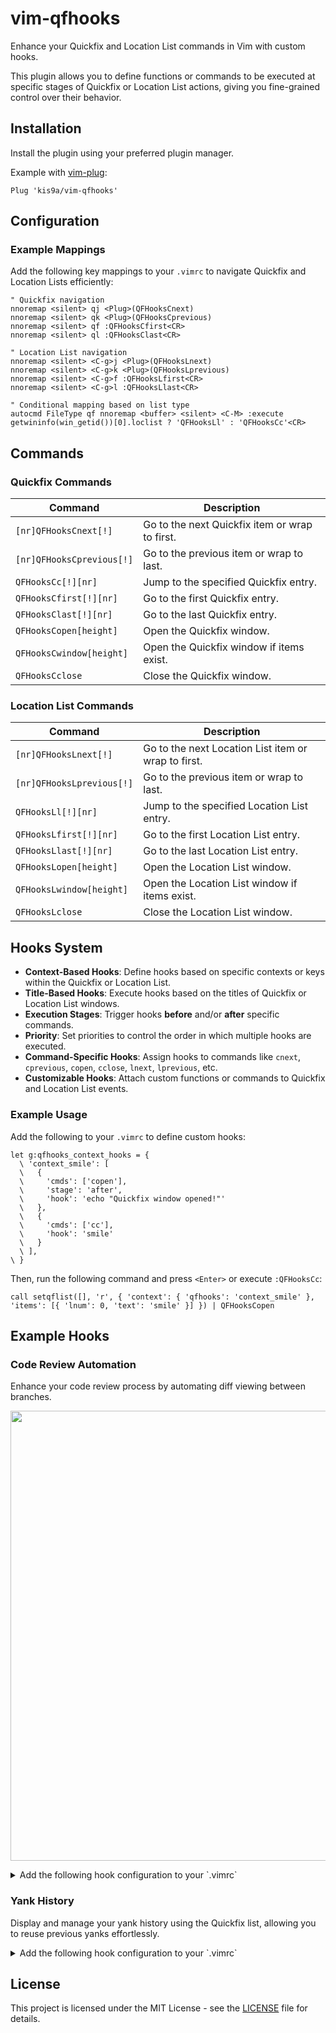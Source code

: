 # vim-qfhooks

Enhance your Quickfix and Location List commands in Vim with custom hooks.

This plugin allows you to define functions or commands to be executed at specific stages of Quickfix or Location List actions, giving you fine-grained control over their behavior.

## Installation

Install the plugin using your preferred plugin manager.

Example with [vim-plug](https://github.com/junegunn/vim-plug):

```vim
Plug 'kis9a/vim-qfhooks'
```

## Configuration

### Example Mappings

Add the following key mappings to your `.vimrc` to navigate Quickfix and Location Lists efficiently:

```vim
" Quickfix navigation
nnoremap <silent> qj <Plug>(QFHooksCnext)
nnoremap <silent> qk <Plug>(QFHooksCprevious)
nnoremap <silent> qf :QFHooksCfirst<CR>
nnoremap <silent> ql :QFHooksClast<CR>

" Location List navigation
nnoremap <silent> <C-g>j <Plug>(QFHooksLnext)
nnoremap <silent> <C-g>k <Plug>(QFHooksLprevious)
nnoremap <silent> <C-g>f :QFHooksLfirst<CR>
nnoremap <silent> <C-g>l :QFHooksLlast<CR>

" Conditional mapping based on list type
autocmd FileType qf nnoremap <buffer> <silent> <C-M> :execute getwininfo(win_getid())[0].loclist ? 'QFHooksLl' : 'QFHooksCc'<CR>
```

## Commands

### Quickfix Commands

| Command                    | Description                                    |
| -------------------------- | ---------------------------------------------- |
| `[nr]QFHooksCnext[!]`      | Go to the next Quickfix item or wrap to first. |
| `[nr]QFHooksCprevious[!]`  | Go to the previous item or wrap to last.       |
| `QFHooksCc[!][nr]`         | Jump to the specified Quickfix entry.          |
| `QFHooksCfirst[!][nr]`     | Go to the first Quickfix entry.                |
| `QFHooksClast[!][nr]`      | Go to the last Quickfix entry.                 |
| `QFHooksCopen[height]`     | Open the Quickfix window.                      |
| `QFHooksCwindow[height]`   | Open the Quickfix window if items exist.       |
| `QFHooksCclose`            | Close the Quickfix window.                     |

### Location List Commands

| Command                     | Description                                         |
| --------------------------- | --------------------------------------------------- |
| `[nr]QFHooksLnext[!]`       | Go to the next Location List item or wrap to first. |
| `[nr]QFHooksLprevious[!]`   | Go to the previous item or wrap to last.            |
| `QFHooksLl[!][nr]`          | Jump to the specified Location List entry.          |
| `QFHooksLfirst[!][nr]`      | Go to the first Location List entry.                |
| `QFHooksLlast[!][nr]`       | Go to the last Location List entry.                 |
| `QFHooksLopen[height]`      | Open the Location List window.                      |
| `QFHooksLwindow[height]`    | Open the Location List window if items exist.       |
| `QFHooksLclose`             | Close the Location List window.                     |

## Hooks System

- **Context-Based Hooks**: Define hooks based on specific contexts or keys within the Quickfix or Location List.
- **Title-Based Hooks**: Execute hooks based on the titles of Quickfix or Location List windows.
- **Execution Stages**: Trigger hooks **before** and/or **after** specific commands.
- **Priority**: Set priorities to control the order in which multiple hooks are executed.
- **Command-Specific Hooks**: Assign hooks to commands like `cnext`, `cprevious`, `copen`, `cclose`, `lnext`, `lprevious`, etc.
- **Customizable Hooks**: Attach custom functions or commands to Quickfix and Location List events.

### Example Usage

Add the following to your `.vimrc` to define custom hooks:

```vim
let g:qfhooks_context_hooks = {
  \ 'context_smile': [
  \   {
  \     'cmds': ['copen'],
  \     'stage': 'after',
  \     'hook': 'echo "Quickfix window opened!"'
  \   },
  \   {
  \     'cmds': ['cc'],
  \     'hook': 'smile'
  \   }
  \ ],
\ }
```

Then, run the following command and press `<Enter>` or execute `:QFHooksCc`:

```vim
call setqflist([], 'r', { 'context': { 'qfhooks': 'context_smile' }, 'items': [{ 'lnum': 0, 'text': 'smile' }] }) | QFHooksCopen
```

## Example Hooks

### Code Review Automation

Enhance your code review process by automating diff viewing between branches.

<image width="720px" src="https://github.com/user-attachments/assets/981d3cd3-8551-4247-a612-66b21a5a3338"></image>

<details close>
<summary>Add the following hook configuration to your `.vimrc`</summary>
<br/>

When reviewing pull requests, I sought an efficient way to manage the differences between the current branch and the base branch. Previously, I tried methods like using vim-fugitive to display git status and diffs with `:Git` and `:Gvdiffsplit`, opening diffs in tabs with commands like `vim -p 'tabdo Gdiff ...'`, and defining `autocmd QuickFixCmdPre/QuickFixCmdPost` for quickfix commands. However, these approaches had several issues:

- **vim-fugitive**: Navigating between files was cumbersome, requiring a return to the fugitive window and repeating commands for each file. Additionally, `:Gstatus` (now superseded by `:Git` without arguments) doesn't allow specifying arguments to display diffs against the base branch.
- **Using Tabs**: Managing multiple tabs became difficult, and executing `:Gvdiffsplit` for all buffers on startup significantly increased Vim's loading time.
- **Using autocmd**: The configuration became complex and hard to manage, with potential performance degradation due to multiple `autocmd` executions. Limiting the scope of `autocmd` was also challenging, especially when `:Gvdiffsplit` wasn't always desired.

To overcome these problems, I created **vim-qfhooks**. This plugin displays the output of `git diff --name-status $(git merge-base HEAD base-branch)` in the quickfix list and executes predefined custom hooks through wrapped commands provided by the plugin. By defining functions that execute commands like `:Gvdiffsplit` as hooks, you can flexibly set the timing and conditions for their execution. This approach allows you to leverage the powerful features of the quickfix list fully. For example, using the [vim-qf](https://github.com/romainl/vim-qf) plugin, you can further filter diff files with commands like `:Keep` and `:Reject`. Moreover, you can navigate between files using `cnext` and `cprevious` without opening the quickfix window, eliminating the need to switch back to the quickfix window to move to the next diff file, thereby enhancing usability.

```vim
function! s:openBaseDiffQf(base)
  let g:review_base = a:base !=# '' ? a:base : 'origin/main'
  let l:diff_files = systemlist('git diff --name-status $(git merge-base HEAD ' . g:review_base . ')')
  let l:items = []
  for l:file in l:diff_files
    if !empty(l:file)
      let parts = split(l:file, '\t\+', 1)
      if len(parts) == 2
        let [l:status, l:filename] = parts
        call add(l:items, { 'filename': l:filename, 'lnum': 0, 'text': 'S:' . l:status, 'valid': 1 })
      endif
    endif
  endfor
  if empty(l:items)
    echo 'No files found in diff for base: ' . g:review_base
    return
  endif
  call setqflist([], 'r', {
    \ 'context': { g:qfhooks_context_hook_key : 'base_diff_view'},
    \ 'items': l:items,
    \ })
  silent! execute 'QFHooksCopen'
endfunction

function! HandleNextDiff()
  let l:current_bufnr = bufnr('%')
  for l:win in getwininfo()
    if l:win.tabnr == tabpagenr() && l:win.bufnr != l:current_bufnr && l:win.quickfix == 0
      execute 'bdelete' l:win.bufnr
    endif
  endfor
  silent! execute 'Gvdiffsplit ' . g:review_base | wincmd h
endfunction

let g:qfhooks_context_hooks = {
  \ 'base_diff_view': [
  \   {
  \     'hook': function('HandleNextDiff'),
  \     'stage': 'after',
  \     'cmds': ['cprevious', 'cnext', 'cc', 'cfirst', 'clast'],
  \   },
  \   {
  \     'hook': 'QFHooksCc',
  \     'stage': 'after',
  \     'cmds': ['copen'],
  \   }
  \ ]
\ }

command! -nargs=? DiffView call s:openBaseDiffQf(<q-args>)
```

</details>

### Yank History

Display and manage your yank history using the Quickfix list, allowing you to reuse previous yanks effortlessly.

<details>
<summary>Add the following hook configuration to your `.vimrc`</summary>

```vim
" Plug 'kis9a/vim-yoink'

function! s:yankHistoryQf(open = v:false)
  let l:qf_list = getqflist()
  let l:qf_info = getqflist({'all': 0})
  let l:context = type(l:qf_info['context']) == type({}) ? l:qf_info['context'] : {}
  if !a:open && (!empty(l:qf_list) && (empty(l:context) || get(l:context, g:qfhooks_context_hook_key, '') !=# 'yank_history'))
    return
  endif

  let l:items = []
  let l:idx = 1
  for l:yank in yoink#getYankHistory()
    call add(l:items, { 'lnum': l:idx, 'text': l:yank['text'] })
    let l:idx += 1
  endfor
  if empty(l:items)
    echo 'No yanks in history'
    return
  endif

  if a:open
    if empty(l:context) || get(l:context, g:qfhooks_context_hook_key, '') !=# 'yank_history'
      call setqflist([])
    endif
  endif

  call setqflist([], 'r', {
    \ 'title': 'yank_history',
    \ 'context': { g:qfhooks_context_hook_key: 'yank_history' },
    \ 'items': l:items,
    \ })

  if a:open
    silent! execute 'QFHooksCopen'
  endif
endfunction

function! s:yankPrevious()
  let l:yanks = yoink#getYankHistory()
  if empty(l:yanks)
    echo 'No yanks in history'
    return
  endif
  let l:yanked = l:yanks[1]['text']
  call yoink#manualYank(l:yanked)
  let l:line = substitute(l:yanked, '\n', '\\n', 'g')
  if len(l:line) > 60
    let l:line = l:line[:60] . '...'
  endif
  echo l:line
endfunction

function! HandleBeforeOpenYank()
  if &filetype ==# 'qf'
    if exists('g:pos_before_yank_qf_open')
      unlet g:pos_before_yank_qf_open
    endif
  else
    let g:pos_before_yank_qf_open = getpos('.')
  endif
endfunction

function! HandleAfterOpenYank()
  let l:qf_info = getqflist({'idx': 0, 'items': 1})
  let l:idx = l:qf_info['idx']
  let l:qflist = l:qf_info['items']
  if empty(l:qflist)
    echo 'Quickfix list is empty'
    return
  endif

  let l:yanked = l:qflist[l:idx - 1]['text']
  let @+ = l:yanked
  if &filetype ==# 'qf'
    cclose
  else
    if exists('g:pos_before_yank_qf_open')
      let [_, l:lnum, l:col, _] = g:pos_before_yank_qf_open
      call cursor(l:lnum, l:col)
    endif
  endif
endfunction

let g:qfhooks_context_hooks = {
  \ 'yank_history': [
  \   {
  \     'hook': function('HandleBeforeOpenYank'),
  \     'stage': 'before',
  \   },
  \   {
  \     'hook': function('HandleAfterOpenYank'),
  \     'stage': 'after',
  \   }
  \ ]
\ }

command! YankHistoryQf call s:yankHistoryQf(v:true)
command! YankPrevious call s:yankPrevious()

nnoremap <silent> sy :YankHistoryQf<CR>
nnoremap <silent> yp :YankPrevious<CR>

augroup yoink
  autocmd!
  autocmd TextYankPost * call yoink#onYank(copy(v:event)) | call s:yankHistoryQf()
  autocmd VimEnter * call yoink#onVimEnter()
augroup END
```

</details>

## License

This project is licensed under the MIT License - see the [LICENSE](LICENSE) file for details.
